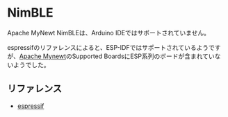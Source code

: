 # NimBLE

Apache MyNewt NimBLEは、Arduino IDEではサポートされていません。

espressifのリファレンスによると、ESP-IDFではサポートされているようですが、[Apache Mynewt](http://mynewt.apache.org/)のSupported BoardsにESP系列のボードが含まれていないようでした。

## リファレンス
- [espressif](https://docs.espressif.com/projects/esp-idf/en/latest/api-reference/bluetooth/nimble/index.html)
